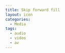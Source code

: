 ```yaml
---
title: Skip forward fill
layout: icon
categories:
  - Media
tags:
  - audio
  - video
  - av
---
```

